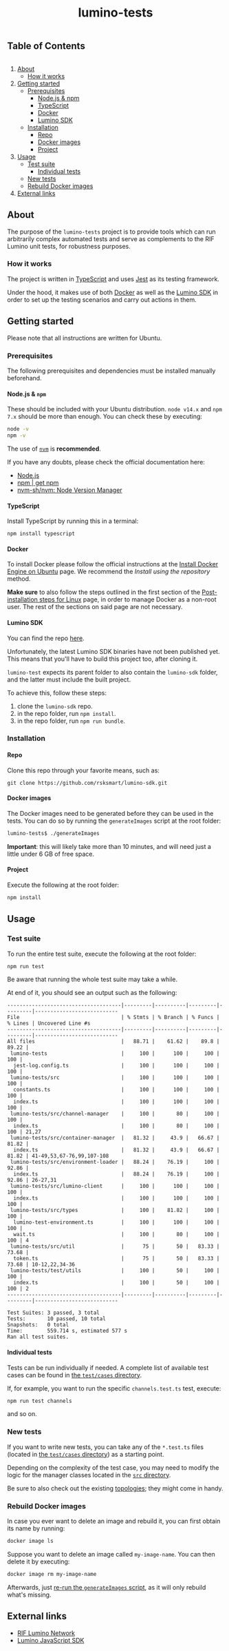 <h1 align="center">lumino-tests</h1>

<h2 style="display: inline-block">Table of Contents</h2>
<ol>
  <li><a href="#about">About</a>
    <ul>
      <li><a href="#how-it-works">How it works</a></li>
    </ul>
  </li>
  <li>
    <a href="#getting-started">Getting started</a>
    <ul>
      <li><a href="#prerequisites">Prerequisites</a>
        <ul>
          <li><a href="#nodejs--npm">Node.js & npm</a></li>
          <li><a href="#typescript">TypeScript</a></li>
          <li><a href="#docker">Docker</a></li>
          <li><a href="#lumino-sdk">Lumino SDK</a></li>
        </ul>
      </li>
      <li><a href="#installation">Installation</a>
        <ul>
          <li><a href="#repo">Repo</a></li>
          <li><a href="#docker-images">Docker images</a></li>
          <li><a href="#project">Project</a></li>
        </ul>
      </li>
    </ul>
  </li>
  <li><a href="#usage">Usage</a>
    <ul>
      <li><a href="#test-suite">Test suite</a>
        <ul>
          <li><a href="#individual-tests">Individual tests</a></li>
        </ul>
      </li>
      <li><a href="#new-tests">New tests</a>
      <li><a href="#rebuild-docker-images">Rebuild Docker images</a>
    </ul>
  </li>
  <li><a href="#external-links">External links</a></li>
</ol>

## About

The purpose of the `lumino-tests` project is to provide tools which can run arbitrarily complex automated tests and serve as complements to the RIF Lumino unit tests, for robustness purposes.

### How it works

The project is written in [TypeScript](https://www.typescriptlang.org/) and uses [Jest](https://jestjs.io/) as its testing framework.

Under the hood, it makes use of both [Docker](https://www.docker.com/) as well as the [Lumino SDK](https://github.com/rsksmart/lumino-sdk) in order to set up the testing scenarios and carry out actions in them.

## Getting started

Please note that all instructions are written for Ubuntu.

### Prerequisites

The following prerequisites and dependencies must be installed manually beforehand.

#### Node.js & `npm`

These should be included with your Ubuntu distribution. `node v14.x` and `npm 7.x` should be more than enough. You can check these by executing:

```bash
node -v
npm -v
```

The use of [`nvm`](https://github.com/nvm-sh/nvm) is **recommended**.

If you have any doubts, please check the official documentation here:

- [Node.js](https://nodejs.org/en/)
- [npm | get npm](https://www.npmjs.com/get-npm)
- [nvm-sh/nvm: Node Version Manager](https://github.com/nvm-sh/nvm)

#### TypeScript

Install TypeScript by running this in a terminal:

```
npm install typescript
```

#### Docker

To install Docker please follow the official instructions at the [Install Docker Engine on Ubuntu](https://docs.docker.com/engine/install/ubuntu) page. We recommend the _Install using the repository_ method.

**Make sure** to also follow the steps outlined in the first section of the [Post-installation steps for Linux](https://docs.docker.com/engine/install/linux-postinstall/#manage-docker-as-a-non-root-user) page, in order to manage Docker as a non-root user. The rest of the sections on said page are not necessary.

#### Lumino SDK

You can find the repo [here](https://github.com/rsksmart/lumino-sdk).

Unfortunately, the latest Lumino SDK binaries have not been published yet. This means that you'll have to build this project too, after cloning it.

`lumino-test` expects its parent folder to also contain the `lumino-sdk` folder, and the latter must include the built project.

To achieve this, follow these steps:

1. clone the `lumino-sdk` repo.
2. in the repo folder, run `npm install`.
3. in the repo folder, run `npm run bundle`.

### Installation

#### Repo

Clone this repo through your favorite means, such as:

```
git clone https://github.com/rsksmart/lumino-sdk.git
```

#### Docker images

The Docker images need to be generated before they can be used in the tests. You can do so by running the `generateImages` script at the root folder:

```bash
lumino-tests$ ./generateImages
```

**Important**: this will likely take more than 10 minutes, and will need just a little under 6 GB of free space.

#### Project

Execute the following at the root folder:

```bash
npm install
```

## Usage

### Test suite

To run the entire test suite, execute the following at the root folder:

```bash
npm run test
```

Be aware that running the whole test suite may take a while.

At end of it, you should see an output such as the following:

```
-------------------------------------|---------|----------|---------|---------|---------------------------
File                                 | % Stmts | % Branch | % Funcs | % Lines | Uncovered Line #s
-------------------------------------|---------|----------|---------|---------|---------------------------
All files                            |   88.71 |    61.62 |    89.8 |   89.22 |
 lumino-tests                        |     100 |      100 |     100 |     100 |
  jest-log.config.ts                 |     100 |      100 |     100 |     100 |
 lumino-tests/src                    |     100 |      100 |     100 |     100 |
  constants.ts                       |     100 |      100 |     100 |     100 |
  index.ts                           |     100 |      100 |     100 |     100 |
 lumino-tests/src/channel-manager    |     100 |       80 |     100 |     100 |
  index.ts                           |     100 |       80 |     100 |     100 | 21,27
 lumino-tests/src/container-manager  |   81.32 |     43.9 |   66.67 |   81.82 |
  index.ts                           |   81.32 |     43.9 |   66.67 |   81.82 | 41-49,53,67-76,99,107-108
 lumino-tests/src/environment-loader |   88.24 |    76.19 |     100 |   92.86 |
  index.ts                           |   88.24 |    76.19 |     100 |   92.86 | 26-27,31
 lumino-tests/src/lumino-client      |     100 |      100 |     100 |     100 |
  index.ts                           |     100 |      100 |     100 |     100 |
 lumino-tests/src/types              |     100 |    81.82 |     100 |     100 |
  lumino-test-environment.ts         |     100 |      100 |     100 |     100 |
  wait.ts                            |     100 |       80 |     100 |     100 | 4
 lumino-tests/src/util               |      75 |       50 |   83.33 |   73.68 |
  token.ts                           |      75 |       50 |   83.33 |   73.68 | 10-12,22,34-36
 lumino-tests/test/utils             |     100 |       50 |     100 |     100 |
  index.ts                           |     100 |       50 |     100 |     100 | 2
-------------------------------------|---------|----------|---------|---------|---------------------------

Test Suites: 3 passed, 3 total
Tests:       10 passed, 10 total
Snapshots:   0 total
Time:        559.714 s, estimated 577 s
Ran all test suites.
```

#### Individual tests

Tests can be run individually if needed. A complete list of available test cases can be found in [the `test/cases` directory](./test/cases).

If, for example, you want to run the specific `channels.test.ts` test, execute:

```bash
npm run test channels
```

and so on.

### New tests

If you want to write new tests, you can take any of the `*.test.ts` files (located in [the `test/cases` directory](./test/cases)) as a starting point.

Depending on the complexity of the test case, you may need to modify the logic for the manager classes located in the [`src` directory](./src).

Be sure to also check out the existing [topologies](./topologies); they might come in handy.

### Rebuild Docker images

In case you ever want to delete an image and rebuild it, you can first obtain its name by running:

```bash
docker image ls
```

Suppose you want to delete an image called `my-image-name`. You can then delete it by executing:

```bash
docker image rm my-image-name
```

Afterwards, just [re-run the `generateImages` script](#generate-docker-images), as it will only rebuild what's missing.

## External links

- [RIF Lumino Network](https://github.com/rsksmart/lumino)
- [Lumino JavaScript SDK](https://github.com/rsksmart/lumino-sdk)
